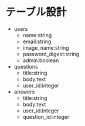 # テーブル設計
- users
   - name:string
   - email:string
   - image_name:string
   - password_digest:string
   - admin:boolean
- questions
   - title:string
   - body:text
   - user_id:integer
- answers
   - title:string
   - body:text
   - user_id:integer
   - question_id:integer